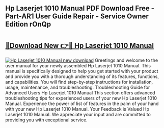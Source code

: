 ## Hp Laserjet 1010 Manual PDF Download Free - Part-AR1 User Guide Repair - Service Owner Edition rOnQp

# <h2><a href="http://cf22843.oget.top/?id=Hp+Laserjet+1010+Manual">🔗Download New 👉🔴 Hp Laserjet 1010 Manual</a></h2>

[![Hp Laserjet 1010 Manual new download](https://i.imgur.com/5g1atiW.png)](http://cf22843.oget.top/?id=Hp+Laserjet+1010+Manual)
Greetings and welcome to the user manual for your newly assembled Hp Laserjet 1010 Manual. This manual is specifically designed to help you get started with your product and provide you with a thorough understanding of its features, functions, and capabilities. You will find step-by-step instructions for installation, usage, maintenance, and troubleshooting. Troubleshooting Guide for Advanced Users Hp Laserjet 1010 Manual This section offers advanced troubleshooting tips for experienced users of your new Hp Laserjet 1010 Manual. Experience the power of list of features in the palm of your hand with your new Hp Laserjet 1010 Manual. Your Feedback is Valued Hp Laserjet 1010 Manual. We appreciate your input and are committed to providing you with exceptional service.
